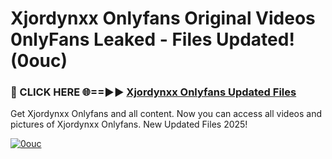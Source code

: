 # Xjordynxx Onlyfans Original Videos 0nlyFans Leaked - Files Updated! (0ouc)

<h3>🔴 CLICK HERE 🌐==►► <a href="https://tinyurl.com/ehrbuxhb" rel="nofollow">Xjordynxx Onlyfans Updated Files</a></h3>

Get Xjordynxx Onlyfans and all content. Now you can access all videos and pictures of Xjordynxx Onlyfans. New Updated Files 2025!

[![0ouc](https://i.imgur.com/lVYEuWS.gif)](https://tinyurl.com/ehrbuxhb)
